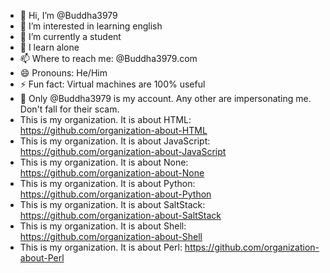 - 👋 Hi, I’m @Buddha3979
- 👀 I’m interested in learning english
- 🌱 I’m currently a student
- 💞️ I learn alone
- 📫 Where to reach me: @Buddha3979.com
- 😄 Pronouns: He/Him
- ⚡  Fun fact: Virtual machines are 100% useful
- 👤  Only @Buddha3979 is my account. Any other are impersonating me. Don't fall for their scam.
- This is my organization. It is about HTML: https://github.com/organization-about-HTML
- This is my organization. It is about JavaScript: https://github.com/organization-about-JavaScript
- This is my organization. It is about None: https://github.com/organization-about-None
- This is my organization. It is about Python: https://github.com/organization-about-Python
- This is my organization. It is about SaltStack: https://github.com/organization-about-SaltStack
- This is my organization. It is about Shell: https://github.com/organization-about-Shell
- This is my organization. It is about Perl: https://github.com/organization-about-Perl
